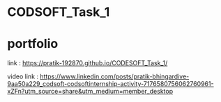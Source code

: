 # CODSOFT_Task_1
# portfolio 

link : https://pratik-192870.github.io/CODESOFT_Task_1/

video link : https://www.linkedin.com/posts/pratik-bhingardive-9aa50a229_codsoft-codsoftinternship-activity-7176580756062760961-xZFn?utm_source=share&utm_medium=member_desktop
